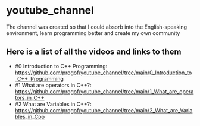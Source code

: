 # youtube_channel
The channel was created so that I could absorb into the English-speaking environment, learn programming better and create my own community

## Here is a list of all the videos and links to them
- #0 Introduction to C++ Programming: https://github.com/progof/youtube_channel/tree/main/0_Introduction_to_C++_Programming
- #1 What are operators in C++?: https://github.com/progof/youtube_channel/tree/main/1_What_are_operators_in_C++
- #2  What are Variables in C++?: https://github.com/progof/youtube_channel/tree/main/2_What_are_Variables_in_Cpp